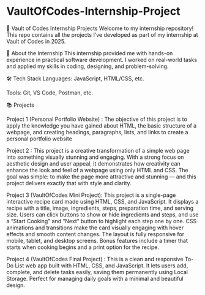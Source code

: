 # VaultOfCodes-Internship-Project
📁 Vault of Codes Internship Projects
Welcome to my internship repository! This repo contains all the projects I’ve developed as part of my internship at Vault of Codes in 2025.

📌 About the Internship
This internship provided me with hands-on experience in practical software development. I worked on real-world tasks and applied my skills in coding, designing, and problem-solving.

🛠️ Tech Stack
Languages:  JavaScript, HTML/CSS, etc.

Tools: Git, VS Code, Postman, etc.



📚 Projects

Project 1 (Personal Portfolio Website) : The objective of this project is to apply the knowledge you have gained about HTML,
the basic structure of a webpage, and creating headings, paragraphs, lists, and links to create a personal portfolio website

Project 2 : This project is a creative transformation of a simple web page into something visually stunning and engaging. With a strong focus on aesthetic design and user appeal, it demonstrates how creativity can enhance the look and feel of a webpage using only HTML and CSS. The goal was simple: to make the page more attractive and stunning — and this project delivers exactly that with style and clarity.

Project 3 (VaultOfCodes Mini Project): This project is a single-page interactive recipe card made using HTML, CSS, and JavaScript. It displays a recipe with a title, image, ingredients, steps, preparation time, and serving size. Users can click buttons to show or hide ingredients and steps, and use a “Start Cooking” and “Next” button to highlight each step one by one. CSS animations and transitions make the card visually engaging with hover effects and smooth content changes. The layout is fully responsive for mobile, tablet, and desktop screens. Bonus features include a timer that starts when cooking begins and a print option for the recipe.

Project 4 (VaultOfCodes Final Project) : This is a clean and responsive To-Do List web app built with HTML, CSS, and JavaScript. It lets users add, complete, and delete tasks easily, saving them permanently using Local Storage. Perfect for managing daily goals with a minimal and beautiful design.






